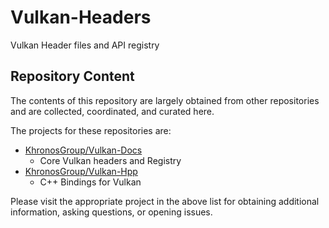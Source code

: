 # Vulkan-Headers

Vulkan Header files and API registry

## Repository Content

The contents of this repository are largely obtained from other repositories and are
collected, coordinated, and curated here.

The projects for these repositories are:

- [KhronosGroup/Vulkan-Docs](https://github.com/KhronosGroup/Vulkan-Docs)
  - Core Vulkan headers and Registry
- [KhronosGroup/Vulkan-Hpp](https://github.com/KhronosGroup/Vulkan-Hpp)
  - C++ Bindings for Vulkan

Please visit the appropriate project in the above list for obtaining additional information,
asking questions, or opening issues.
